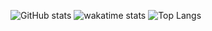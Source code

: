 ![GitHub stats](https://github-readme-stats.vercel.app/api?username=manen&hide=stars&count_private=true&show_icons=true&theme=dark&include_all_commits=true)
![wakatime stats](https://github-readme-stats.vercel.app/api/wakatime?username=manen&theme=dark&layout=compact)
![Top Langs](https://github-readme-stats.vercel.app/api/top-langs/?username=manen&theme=dark&langs_count=10&layout=compact&card_width=445)

